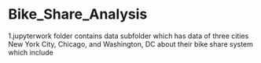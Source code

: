 # Bike_Share_Analysis

1.jupyterwork folder contains data subfolder which has data of three cities New York City, Chicago, and Washington, DC about
    their bike share system which include 


